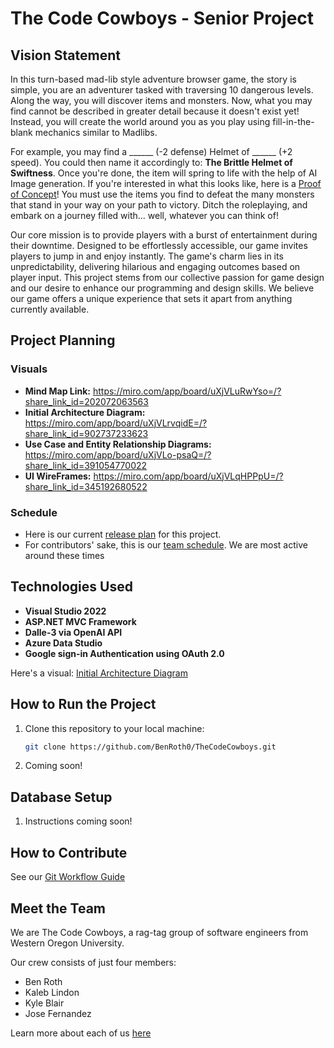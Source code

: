 # The Code Cowboys - Senior Project

## Vision Statement
In this turn-based mad-lib style adventure browser game, the story is simple, you are an adventurer tasked with traversing 10 dangerous levels. Along the way, you will discover items and monsters. Now, what you may find cannot be described in greater detail because it doesn't exist yet! Instead, you will create the world around you as you play using fill-in-the-blank mechanics similar to Madlibs. 

For example, you may find a ______ (-2 defense) Helmet of ______ (+2 speed). You could then name it accordingly to: **The Brittle Helmet of Swiftness**. Once you're done, the item will spring to life with the help of AI Image generation. If you're interested in what this looks like, here is a [Proof of Concept](Documentation/ProofOfConcept.md)! You must use the items you find to defeat the many monsters that stand in your way on your path to victory. Ditch the roleplaying, and embark on a journey filled with... well, whatever you can think of!

Our core mission is to provide players with a burst of entertainment during their downtime. Designed to be effortlessly accessible, our game invites players to jump in and enjoy instantly. The game's charm lies in its unpredictability, delivering hilarious and engaging outcomes based on player input. This project stems from our collective passion for game design and our desire to enhance our programming and design skills. We believe our game offers a unique experience that sets it apart from anything currently available.

## Project Planning

### Visuals
- **Mind Map Link:** https://miro.com/app/board/uXjVLuRwYso=/?share_link_id=202072063563
- **Initial Architecture Diagram:** https://miro.com/app/board/uXjVLrvqidE=/?share_link_id=902737233623
- **Use Case and Entity Relationship Diagrams:** https://miro.com/app/board/uXjVLo-psaQ=/?share_link_id=391054770022
- **UI WireFrames:** https://miro.com/app/board/uXjVLqHPPpU=/?share_link_id=345192680522

### Schedule
- Here is our current [release plan](Documentation/Timeline.md) for this project.
- For contributors' sake, this is our [team schedule](Documentation/CCMeetingSchedule.md). We are most active around these times

## Technologies Used
- **Visual Studio 2022**
- **ASP.NET MVC Framework**
- **Dalle-3 via OpenAI API**
- **Azure Data Studio**
- **Google sign-in Authentication using OAuth 2.0**

Here's a visual: [Initial Architecture Diagram](https://miro.com/app/board/uXjVLrvqidE=/?share_link_id=902737233623)

## How to Run the Project
1. Clone this repository to your local machine:
     ```bash
     git clone https://github.com/BenRoth0/TheCodeCowboys.git
     ```
2. Coming soon!

## Database Setup
1. Instructions coming soon!

## How to Contribute
See our [Git Workflow Guide](Documentation/GitGuide.md)

## Meet the Team
We are The Code Cowboys, a rag-tag group of software engineers from Western Oregon University.

Our crew consists of just four members: 
- Ben Roth
- Kaleb Lindon
- Kyle Blair
- Jose Fernandez

Learn more about each of us [here](CONTRIBUTORS.md)
